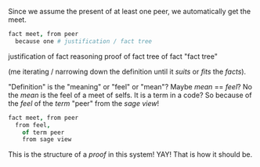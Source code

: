 
Since we assume the present of at least one peer, we automatically get the meet.

```coffee
fact meet, from peer
  because one # justification / fact tree
```

justification of fact
reasoning
proof of fact
tree of fact
"fact tree"

(me iterating / narrowing down the definition until it _suits_ or _fits_ the _facts_).

"Definition" is the "meaning" or "feel" or "mean"? Maybe _mean_ == _feel_? No the _mean_ is the feel of a meet of selfs. It is a term in a code? So because of the _feel_ of the _term_ "peer" from the _sage_ _view_!

```coffee
fact meet, from peer
  from feel,
    of term peer
    from sage view
```

This is the structure of a _proof_ in this system! YAY! That is how it should be.
